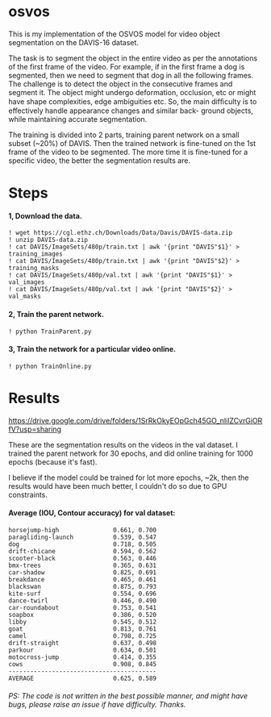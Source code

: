 # osvos
This is my implementation of the OSVOS model for video object segmentation on the DAVIS-16 dataset.

The task is to segment the object in the entire video as per the annotations of the first frame of the video. For example, if in the first frame a dog is segmented, then we need to segment that dog in all the following frames. 
The challenge is to detect the object in the consecutive frames and segment it. The object might undergo deformation, occlusion, etc or might have shape complexities, edge ambiguities etc.
So, the main difﬁculty is to effectively handle appearance changes and similar back- ground objects, while maintaining accurate segmentation.


The training is divided into 2 parts, training parent network on a small subset (~20%) of DAVIS.
Then the trained network is fine-tuned on the 1st frame of the video to be segmented.
The more time it is fine-tuned for a specific video, the better the segmentation results are. 

# Steps
#### 1, Download the data.
```Shell
! wget https://cgl.ethz.ch/Downloads/Data/Davis/DAVIS-data.zip
! unzip DAVIS-data.zip
! cat DAVIS/ImageSets/480p/train.txt | awk '{print "DAVIS"$1}' > training_images
! cat DAVIS/ImageSets/480p/train.txt | awk '{print "DAVIS"$2}' > training_masks
! cat DAVIS/ImageSets/480p/val.txt | awk '{print "DAVIS"$1}' > val_images
! cat DAVIS/ImageSets/480p/val.txt | awk '{print "DAVIS"$2}' > val_masks
```

#### 2, Train the parent network.
```Shell
! python TrainParent.py
```
#### 3, Train the network for a particular video online.
```Shell
! python TrainOnline.py
```


# Results
https://drive.google.com/drive/folders/1SrRkOkyEOpGch45GO_nIilZCvrGiORfV?usp=sharing

These are the segmentation results on the videos in the val dataset.
I trained the parent network for 30 epochs, and did online training for 1000 epochs (because it's fast).

I believe if the model could be trained for lot more epochs, ~2k, then the results would have been much better, I couldn't do so due to GPU constraints.

#### Average (IOU, Contour accuracy) for val dataset:
```
horsejump-high               0.661, 0.700
paragliding-launch           0.539, 0.547
dog                          0.718, 0.505
drift-chicane                0.594, 0.562
scooter-black                0.563, 0.446
bmx-trees                    0.365, 0.631
car-shadow                   0.825, 0.691
breakdance                   0.465, 0.461
blackswan                    0.875, 0.793
kite-surf                    0.554, 0.696
dance-twirl                  0.446, 0.490
car-roundabout               0.753, 0.541
soapbox                      0.386, 0.520
libby                        0.545, 0.512
goat                         0.813, 0.761
camel                        0.798, 0.725
drift-straight               0.637, 0.498
parkour                      0.634, 0.501
motocross-jump               0.414, 0.355
cows                         0.908, 0.845
-----------------------------------------
AVERAGE                      0.625, 0.589  

``` 


###### PS: The code is not written in the best possible manner, and might have bugs, please raise an issue if have difficulty. Thanks.